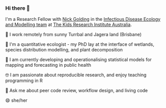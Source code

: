 ### Hi there 👋

I'm a Research Fellow with [Nick Golding](https://www.telethonkids.org.au/contact-us/our-people/g/nick-golding/) in the [Infectious Disease Ecology and Modelling team](https://www.telethonkids.org.au/our-research/brain-and-behaviour/child-health-analytics-research-program/infectious-disease-ecology-and-modelling/) at [The Kids Research Institute Australia](https://www.thekids.org.au/). 

📍 I work remotely from sunny Turrbal and Jagera land (Brisbane)

🌱 I'm a quantitative ecologist - my PhD lay at the interface of wetlands, species distribution modelling, and plant decomposition 

🦠 I am currently developing and operationalising statistical models for mapping and forecasting in public health

🤓 I am passionate about reproducible research, and enjoy teaching programming in R

💬 Ask me about peer code review, workflow design, and living code

😄 she/her
